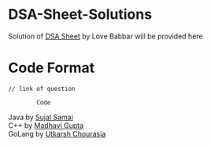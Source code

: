 # DSA-Sheet-Solutions

Solution of [DSA Sheet](https://drive.google.com/file/d/1FMdN_OCfOI0iAeDlqswCiC2DZzD4nPsb/view) by Love Babbar will be provided here<br>

# Code Format

```
// link of question

        Code

```

Java by [Sujal Samai](https://github.com/SujalSamai) <br>
C++ by [Madhavi Gupta](https://github.com/MadhaviGupta) <br>
GoLang by [Utkarsh Chourasia](utkarshchourasia.in)
